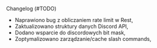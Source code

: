 Changelog (#TODO)

- Naprawiono bug z obliczaniem rate limit w Rest,
- Zaktualizowano struktury danych Discord API,
- Dodano wsparcie do discordowych bit mask,
- Zoptymalizowano zarządzanie/cache slash commands,